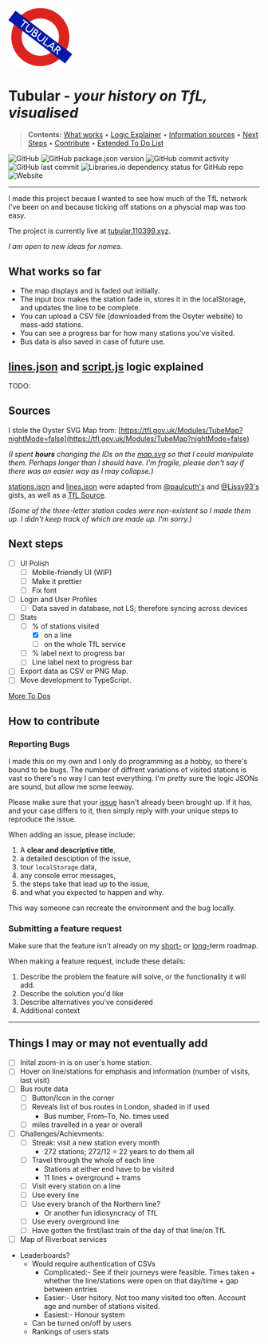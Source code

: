 <img src="public/assets/logo.png" width="128">

# Tubular - _your history on TfL, visualised_

> **Contents:** [What works](#what-works-so-far) &bull; [Logic Explainer](#linesjson-and-scriptjs-logic-explained) &bull; [Information sources](#sources) &bull; [Next Steps](#next-steps) &bull; [Contribute](#how-to-contribute) &bull; [Extended To Do List](#things-i-may-or-may-not-eventually-add)

![GitHub](https://img.shields.io/github/license/PocketCoder/tubular) ![GitHub package.json version](https://img.shields.io/github/package-json/v/PocketCoder/tubular) ![GitHub commit activity](https://img.shields.io/github/commit-activity/m/PocketCoder/tubular) ![GitHub last commit](https://img.shields.io/github/last-commit/PocketCoder/tubular) ![Libraries.io dependency status for GitHub repo](https://img.shields.io/librariesio/github/PocketCoder/tubular) ![Website](https://img.shields.io/website?url=https%3A%2F%2Ftubular.110399.xyz)

---

I made this project becaue I wanted to see how much of the TfL network I've been on and because ticking off stations on a physcial map was too easy.

The project is currently live at [tubular.110399.xyz](https://tubular.110399.xyz).

_I am open to new ideas for names._

## What works so far

- The map displays and is faded out initially.
- The input box makes the station fade in, stores it in the localStorage, and updates the line to be complete.
- You can upload a CSV file (downloaded from the Osyter website) to mass-add stations.
- You can see a progress bar for how many stations you've visited.
- Bus data is also saved in case of future use.

## [lines.json](public/assets/lines.json) and [script.js](public/assets/lines.json) logic explained

TODO:

## Sources

I stole the Oyster SVG Map from: [https://tfl.gov.uk/Modules/TubeMap?nightMode=false](https://tfl.gov.uk/Modules/TubeMap?nightMode=false)

_(I spent **hours** changing the IDs on the [map.svg](public/assets/map.svg) so that I could manipulate them. Perhaps longer than I should have. I'm fragile, please don't say if there was an easier way as I may collapse.)_

[stations.json](public/assets/stations.json) and [lines.json](public/assets/lines.json) were adapted from [@paulcuth's](https://gist.github.com/paulcuth/1111303) and [@Lissy93's](https://gist.github.com/Lissy93/cb316efbf4b0968bc744cbbe48a574ab) gists, as well as a [TfL Source](https://content.tfl.gov.uk/station-abbreviations.pdf).

_(Some of the three-letter station codes were non-existent so I made them up. I didn't keep track of which are made up. I'm sorry.)_

## Next steps

- [ ] UI Polish
  - [ ] Mobile-friendly UI (WIP)
  - [ ] Make it prettier
  - [ ] Fix font
- [ ] Login and User Profiles
  - [ ] Data saved in database, not LS; therefore syncing across devices
- [ ] Stats
  - [ ] % of stations visited
    - [x] on a line
    - [ ] on the whole TfL service
  - [ ] % label next to progress bar
  - [ ] Line label next to progress bar
- [ ] Export data as CSV or PNG Map.
- [ ] Move development to TypeScript.

[More To Dos](#things-i-may-or-may-not-eventually-add)

## How to contribute

### Reporting Bugs

I made this on my own and I only do programming as a hobby, so there's bound to be bugs. The number of diffrent variations of visited stations is vast so there's no way I can test everything. I'm _pretty_ sure the logic JSONs are sound, but allow me some leeway.

Please make sure that your [issue](https://github.com/PocketCoder/tubular/issues) hasn't already been brought up. If it has, and your case differs to it, then simply reply with your unique steps to reproduce the issue.

When adding an issue, please include:

1. A **clear and descriptive title**,
2. a detailed desciption of the issue,
3. tour `localStorage` data,
4. any console error messages,
5. the steps take that lead up to the issue,
6. and what you expected to happen and why.

This way someone can recreate the environment and the bug locally.

### Submitting a feature request

Make sure that the feature isn't already on my [short-](#next-steps) or [long-](#things-i-may-or-may-not-eventually-add)term roadmap.

When making a feature request, include these details:

1. Describe the problem the feature will solve, or the functionality it will add.
2. Describe the solution you'd like
3. Describe alternatives you've considered
4. Additional context

---

## Things I may or may not eventually add

- [ ] Inital zoom-in is on user's home station.
- [ ] Hover on line/stations for emphasis and information (number of visits, last visit)
- [ ] Bus route data
  - [ ] Button/Icon in the corner
  - [ ] Reveals list of bus routes in London, shaded in if used
    - Bus number, From–To, No. times used
  - [ ] miles travelled in a year or overall
- [ ] Challenges/Achievments:
  - [ ] Streak: visit a new station every month
    - 272 stations; 272/12 = 22 years to do them all
  - [ ] Travel through the whole of each line
    - Stations at either end have to be visited
    - 11 lines + overground + trams
  - [ ] Visit every station on a line
  - [ ] Use every line
  - [ ] Use every branch of the Northern line?
    - Or another fun idiosyncracy of TfL
  - [ ] Use every overground line
  - [ ] Have gotten the first/last train of the day of that line/on TfL
- [ ] Map of Riverboat services
- Leaderboards?
  - Would require authentication of CSVs
    - Complicated:- See if their journeys were feasible. Times taken + whether the line/stations were open on that day/time + gap between entries
    - Easier:- User hsitory. Not too many visited too often. Account age and number of stations visited.
    - Easiest:- Honour system
  - Can be turned on/off by users
  - Rankings of users stats
